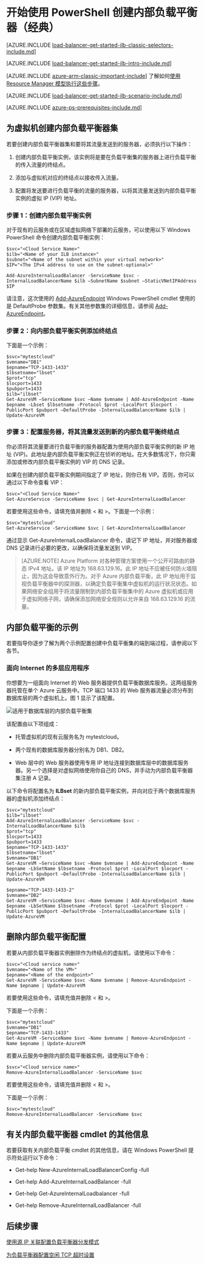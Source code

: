 <properties 
   pageTitle="在经典部署模型中使用 PowerShell 创建内部负载平衡器 | Azure"
   description="了解如何在经典部署模型中使用 PowerShell 创建内部负载平衡器"
   services="load-balancer"
   documentationCenter="na"
   authors="joaoma"
   manager="carolz"
   editor=""
   tags="azure-service-management"
/>
<tags  
   ms.service="load-balancer"
   ms.date="02/09/2016"
   wacn.date="08/29/2016" />

# 开始使用 PowerShell 创建内部负载平衡器（经典）

[AZURE.INCLUDE [load-balancer-get-started-ilb-classic-selectors-include.md](../../includes/load-balancer-get-started-ilb-classic-selectors-include.md)]

[AZURE.INCLUDE [load-balancer-get-started-ilb-intro-include.md](../../includes/load-balancer-get-started-ilb-intro-include.md)]

[AZURE.INCLUDE [azure-arm-classic-important-include](../../includes/learn-about-deployment-models-classic-include.md)] 了解如何[使用 Resource Manager 模型执行这些步骤](/documentation/articles/load-balancer-get-started-ilb-arm-ps/)。

[AZURE.INCLUDE [load-balancer-get-started-ilb-scenario-include.md](../../includes/load-balancer-get-started-ilb-scenario-include.md)]


[AZURE.INCLUDE [azure-ps-prerequisites-include.md](../../includes/azure-ps-prerequisites-include.md)]


## 为虚拟机创建内部负载平衡器集

若要创建内部负载平衡器集和要将其流量发送到的服务器，必须执行以下操作：

1. 创建内部负载平衡实例，该实例将是要在负载平衡集的服务器上进行负载平衡的传入流量的终结点。

1. 添加与虚拟机对应的终结点以接收传入流量。

1. 配置将发送要进行负载平衡的流量的服务器，以将其流量发送到内部负载平衡实例的虚拟 IP (VIP) 地址。


### 步骤 1：创建内部负载平衡实例

对于现有的云服务或在区域虚拟网络下部署的云服务，可以使用以下 Windows PowerShell 命令创建内部负载平衡实例：

	$svc="<Cloud Service Name>"
	$ilb="<Name of your ILB instance>"
	$subnet="<Name of the subnet within your virtual network>"
	$IP="<The IPv4 address to use on the subnet-optional>"

	Add-AzureInternalLoadBalancer -ServiceName $svc -InternalLoadBalancerName $ilb –SubnetName $subnet –StaticVNetIPAddress $IP


请注意，这次使用的 [Add-AzureEndpoint](https://msdn.microsoft.com/zh-cn/library/dn495300.aspx) Windows PowerShell cmdlet 使用的是 DefaultProbe 参数集。有关其他参数集的详细信息，请参阅 [Add-AzureEndpoint](https://msdn.microsoft.com/zh-cn/library/dn495300.aspx)。

### 步骤 2：向内部负载平衡实例添加终结点

下面是一个示例：

	$svc="mytestcloud"
	$vmname="DB1"
	$epname="TCP-1433-1433"
	$lbsetname="lbset"
	$prot="tcp"
	$locport=1433
	$pubport=1433
	$ilb="ilbset"
	Get-AzureVM –ServiceName $svc –Name $vmname | Add-AzureEndpoint -Name $epname -Lbset $lbsetname -Protocol $prot -LocalPort $locport -PublicPort $pubport –DefaultProbe -InternalLoadBalancerName $ilb | Update-AzureVM


### 步骤 3：配置服务器，将其流量发送到新的内部负载平衡终结点

你必须将其流量要进行负载平衡的服务器配置为使用内部负载平衡实例的新 IP 地址 (VIP)。此地址是内部负载平衡实例正在侦听的地址。在大多数情况下，你只需添加或修改内部负载平衡实例的 VIP 的 DNS 记录。

如果在创建内部负载平衡实例期间指定了 IP 地址，则你已有 VIP。否则，你可以通过以下命令查看 VIP：

	$svc="<Cloud Service Name>"
	Get-AzureService -ServiceName $svc | Get-AzureInternalLoadBalancer



若要使用这些命令，请填充值并删除 < 和 >。下面是一个示例：

	$svc="mytestcloud"
	Get-AzureService -ServiceName $svc | Get-AzureInternalLoadBalancer


通过显示 Get-AzureInternalLoadBalancer 命令，请记下 IP 地址，并对服务器或 DNS 记录进行必要的更改，以确保将流量发送到 VIP。

>[AZURE.NOTE] Azure Platform 对各种管理方案使用一个公开可路由的静态 IPv4 地址。该 IP 地址为 168.63.129.16。此 IP 地址不应被任何防火墙阻止，因为这会导致意外行为。对于 Azure 内部负载平衡，此 IP 地址用于监视负载平衡器中的探测器，以确定负载平衡集中虚拟机的运行状况状态。如果网络安全组用于将流量限制到内部负载平衡集中的 Azure 虚拟机或应用于虚拟网络子网，请确保添加网络安全规则以允许来自 168.63.129.16 的流量。


## 内部负载平衡的示例

若要指导你逐步了解为两个示例配置创建中负载平衡集的端到端过程，请参阅以下各节。

### 面向 Internet 的多层应用程序

你想要为一组面向 Internet 的 Web 服务器提供负载平衡数据库服务。这两组服务器托管在单个 Azure 云服务中。TCP 端口 1433 的 Web 服务器流量必须分布到数据库层的两个虚拟机上。图 1 显示了该配置。

![适用于数据库层的内部负载平衡集](./media/load-balancer-internal-getstarted/IC736321.png)


该配置由以下项组成：

- 托管虚拟机的现有云服务名为 mytestcloud。

- 两个现有的数据库服务器分别名为 DB1、DB2。

- Web 层中的 Web 服务器使用专用 IP 地址连接到数据库层中的数据库服务器。另一个选择是对虚拟网络使用你自己的 DNS，并手动为内部负载平衡器集注册 A 记录。

以下命令将配置名为 **ILBset** 的新内部负载平衡实例，并向对应于两个数据库服务器的虚拟机添加终结点：

	$svc="mytestcloud"
	$ilb="ilbset"
	Add-AzureInternalLoadBalancer -ServiceName $svc -InternalLoadBalancerName $ilb 
	$prot="tcp"
	$locport=1433
	$pubport=1433
	$epname="TCP-1433-1433"
	$lbsetname="lbset"
	$vmname="DB1"
	Get-AzureVM –ServiceName $svc –Name $vmname | Add-AzureEndpoint -Name $epname -LbSetName $lbsetname -Protocol $prot -LocalPort $locport -PublicPort $pubport –DefaultProbe -InternalLoadBalancerName $ilb | Update-AzureVM

	$epname="TCP-1433-1433-2"
	$vmname="DB2"
	Get-AzureVM –ServiceName $svc –Name $vmname | Add-AzureEndpoint -Name $epname -LbSetName $lbsetname -Protocol $prot -LocalPort $locport -PublicPort $pubport –DefaultProbe -InternalLoadBalancerName $ilb | Update-AzureVM


## 删除内部负载平衡配置

若要从内部负载平衡器实例删除作为终结点的虚拟机，请使用以下命令：

	$svc="<Cloud service name>"
	$vmname="<Name of the VM>"
	$epname="<Name of the endpoint>"
	Get-AzureVM -ServiceName $svc -Name $vmname | Remove-AzureEndpoint -Name $epname | Update-AzureVM

若要使用这些命令，请填充值并删除 < 和 >。

下面是一个示例：

	$svc="mytestcloud"
	$vmname="DB1"
	$epname="TCP-1433-1433"
	Get-AzureVM -ServiceName $svc -Name $vmname | Remove-AzureEndpoint -Name $epname | Update-AzureVM

若要从云服务中删除内部负载平衡器实例，请使用以下命令：

	$svc="<Cloud service name>"
	Remove-AzureInternalLoadBalancer -ServiceName $svc

若要使用这些命令，请填充值并删除 < 和 >。

下面是一个示例：

	$svc="mytestcloud"
	Remove-AzureInternalLoadBalancer -ServiceName $svc



## 有关内部负载平衡器 cmdlet 的其他信息


若要获取有关内部负载平衡 cmdlet 的其他信息，请在 Windows PowerShell 提示符处运行以下命令：

- Get-help New-AzureInternalLoadBalancerConfig -full

- Get-help Add-AzureInternalLoadBalancer -full

- Get-help Get-AzureInternalLoadbalancer -full

- Get-help Remove-AzureInternalLoadBalancer -full

## 后续步骤

[使用源 IP 关联配置负载平衡器分发模式](/documentation/articles/load-balancer-distribution-mode/)

[为负载平衡器配置空闲 TCP 超时设置](/documentation/articles/load-balancer-tcp-idle-timeout/)

<!---HONumber=Mooncake_0822_2016-->